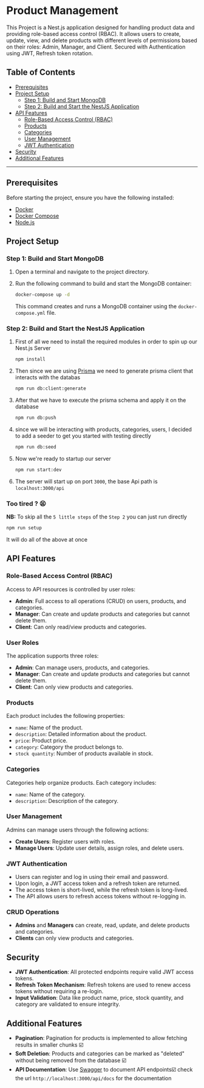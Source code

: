 # Product Management

This Project is a Nest.js application designed for handling product data and providing role-based access control (RBAC). It allows users to create, update, view, and delete products with different levels of permissions based on their roles: Admin, Manager, and Client. Secured with Authentication using JWT, Refresh token rotation.

## Table of Contents
- [Prerequisites](#prerequisites)
- [Project Setup](#project-setup)
  - [Step 1: Build and Start MongoDB](#step-1-build-and-start-mongodb)
  - [Step 2: Build and Start the NestJS Application](#step-2-build-and-start-the-nestjs-application)
- [API Features](#api-features)
  - [Role-Based Access Control (RBAC)](#role-based-access-control-rbac)
  - [Products](#products)
  - [Categories](#categories)
  - [User Management](#user-management)
  - [JWT Authentication](#jwt-authentication)
- [Security](#security)
- [Additional Features](#additional-features)

---

## Prerequisites

Before starting the project, ensure you have the following installed:

- [Docker](https://www.docker.com/get-started)
- [Docker Compose](https://docs.docker.com/compose/install/)
- [Node.js](https://nodejs.org/en)

## Project Setup

### Step 1: Build and Start MongoDB

1. Open a terminal and navigate to the project directory.
2. Run the following command to build and start the MongoDB container:

   ```bash
   docker-compose up -d
   ```

   This command creates and runs a MongoDB container using the `docker-compose.yml` file.

### Step 2: Build and Start the NestJS Application
1. First of all we need to install the required modules in order to spin up our Nest.js Server
   ```bash
   npm install
   ```
2. Then since we are using [Prisma](https://www.prisma.io/) we need to generate prisma client that interacts with the databas
   ```bash
   npm run db:client:generate
   ```
3. After that we have to execute the prisma schema and apply it on the database
   ```bash
   npm run db:push
   ```
4. since we will be interacting with products, categories, users, I decided to add a seeder to get you started with testing directly 
   ```bash
   npm run db:seed
   ```
5. Now we're ready to startup our server 
   ```bash
   npm run start:dev
   ```
6. The server will start up on port `3000`, the base Api path is `localhost:3000/api`

### Too tired ? 😫
**NB:** To skip all the `5 little steps` of the `Step 2` you can just run directly 
   ```bash
   npm run setup
   ```
   It will do all of the above at once

## API Features

### Role-Based Access Control (RBAC)
Access to API resources is controlled by user roles:
- **Admin**: Full access to all operations (CRUD) on users, products, and categories.
- **Manager**: Can create and update products and categories but cannot delete them.
- **Client**: Can only read/view products and categories.

### User Roles
The application supports three roles:
- **Admin**: Can manage users, products, and categories.
- **Manager**: Can create and update products and categories but cannot delete them.
- **Client**: Can only view products and categories.

### Products
Each product includes the following properties:
- `name`: Name of the product.
- `description`: Detailed information about the product.
- `price`: Product price.
- `category`: Category the product belongs to.
- `stock quantity`: Number of products available in stock.

### Categories
Categories help organize products. Each category includes:
- `name`: Name of the category.
- `description`: Description of the category.

### User Management
Admins can manage users through the following actions:
- **Create Users**: Register users with roles.
- **Manage Users**: Update user details, assign roles, and delete users.

### JWT Authentication
- Users can register and log in using their email and password.
- Upon login, a JWT access token and a refresh token are returned.
- The access token is short-lived, while the refresh token is long-lived.
- The API allows users to refresh access tokens without re-logging in.

### CRUD Operations
- **Admins** and **Managers** can create, read, update, and delete products and categories.
- **Clients** can only view products and categories.

## Security

- **JWT Authentication**: All protected endpoints require valid JWT access tokens.
- **Refresh Token Mechanism**: Refresh tokens are used to renew access tokens without requiring a re-login.
- **Input Validation**: Data like product name, price, stock quantity, and category are validated to ensure integrity.

## Additional Features

- **Pagination**: Pagination for products is implemented to allow fetching results in smaller chunks ☑️
- **Soft Deletion**: Products and categories can be marked as "deleted" without being removed from the database ☑️
- **API Documentation**: Use [Swagger](https://swagger.io/) to document API endpoints☑️ check the url `http://localhost:3000/api/docs` for the documentation

